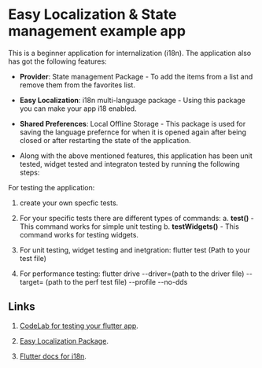 # Easy Localization & State management example app

This is a beginner application for internalization (i18n). The application also has got the following features:

- **Provider**: State management Package - To add the items from a list and remove them from the favorites list.

- **Easy Localization**: i18n multi-language package - Using this package you can make your app i18 enabled.

- **Shared Preferences**: Local Offline Storage - This package is used for saving the language prefernce for when it is opened again after being closed or after restarting the state of the application. 

- Along with the above mentioned features, this application has been unit tested, widget tested and integraton tested by running the following steps:

For testing the application: 
1. create your own specfic tests. 

2. For your specific tests there are different types of commands:
    a. **test()** - This command works for simple unit testing
    b. **testWidgets()** - This command works for testing widgets.
 
3. For unit testing, widget testing and inetgration: flutter test (Path to your test file)

4. For performance testing: flutter drive --driver=(path to the driver file) --target= (path to the perf test file) --profile --no-dds 


## Links
 
1. [CodeLab for testing your flutter app](https://codelabs.developers.google.com/codelabs/flutter-app-testing/#0).

2. [Easy Localization Package](https://pub.dev/packages/easy_localization).

3. [Flutter docs for i18n](https://docs.flutter.dev/accessibility-and-localization/internationalization "Traditional long process").

